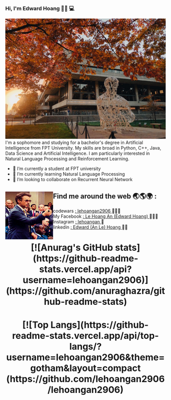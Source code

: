 ### Hi, I'm Edward Hoang 🤚🏻 💻


<img src="https://github.com/lehoangan2906/lehoangan2906/blob/main/E87E61C8-44D1-4A8A-9689-FB207228DAC3_1_105_c.jpeg?raw=true" alt = "banner that says Edward (An Le) Hoang - sophpmore at FPT university, Aritificial Intelligence researcher, Competitive Programming lover">
I'm a sophomore and studying for a bachelor's degree in Artificial Intelligence from FPT University. My skills are broad in Python, C++, Java, Data Science and Artificial Intelligence. I am particularly interested in Natural Language Processing and Reinforcement Learning.


- 🔭 I’m currently a student at FPT university
- 🌱 I’m currently learning Natural Language Processing
- 👯 I’m looking to collaborate on Recurrent Neural Network


## Find me around the web 🌏🌎🌍 : <a href = "https://www.linkedin.com/in/edward-hoang-31bb34220/" ><img align="left" width="150" height="150" src = "https://github.com/lehoangan2906/lehoangan2906/blob/main/giphy.gif"></a>

- codewars <a href = "https://www.codewars.com/users/lehoangan2906">: lehoangan2906 </a> 🧑🏻‍💻
- My Facebook <a href= "https://www.facebook.com/le.hoangan.182940/">: Le Hoang An (Edward Hoang) </a> 🙎🏻‍♂️
- Instagram <a href = "https://www.instagram.com/__lehoangan/">: lehoangan </a> 🌊
- linkedin <a href = "https://www.linkedin.com/in/edward-hoang-31bb34220/">: Edward (An Le) Hoang </a> 🙋🏻

<h1 align="center">
[![Anurag's GitHub stats](https://github-readme-stats.vercel.app/api?username=lehoangan2906)](https://github.com/anuraghazra/github-readme-stats)
</h1>

<h1 align="center">
[![Top Langs](https://github-readme-stats.vercel.app/api/top-langs/?username=lehoangan2906&theme=gotham&layout=compact (https://github.com/lehoangan2906/lehoangan2906)
</h1>
